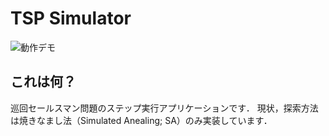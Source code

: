 # TSP Simulator

![動作デモ](./img/tsp_demo.gif)

## これは何？

巡回セールスマン問題のステップ実行アプリケーションです．
現状，探索方法は焼きなまし法（Simulated Anealing; SA）のみ実装しています．
